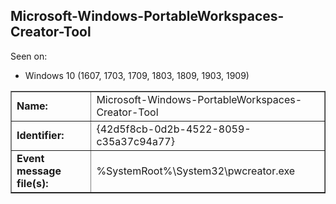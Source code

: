## Microsoft-Windows-PortableWorkspaces-Creator-Tool

Seen on:
* Windows 10 (1607, 1703, 1709, 1803, 1809, 1903, 1909)

<table border="1" class="docutils">
  <tbody>
    <tr>
      <td><b>Name:</b></td>
      <td>Microsoft-Windows-PortableWorkspaces-Creator-Tool</td>
    </tr>
    <tr>
      <td><b>Identifier:</b></td>
      <td>{42d5f8cb-0d2b-4522-8059-c35a37c94a77}</td>
    </tr>
    <tr>
      <td><b>Event message file(s):</b></td>
      <td>%SystemRoot%\System32\pwcreator.exe</td>
    </tr>
  </tbody>
</table>

&nbsp;

